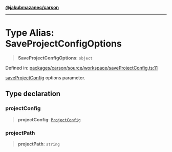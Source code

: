 [**@jakubmazanec/carson**](../README.md)

---

# Type Alias: SaveProjectConfigOptions

> **SaveProjectConfigOptions**: `object`

Defined in:
[packages/carson/source/workspace/saveProjectConfig.ts:11](https://github.com/jakubmazanec/tools/blob/66e975ab265618dba82f8e4c56654145b7ba4db7/packages/carson/source/workspace/saveProjectConfig.ts#L11)

[saveProjectConfig](../functions/saveProjectConfig.md) options parameter.

## Type declaration

### projectConfig

> **projectConfig**: [`ProjectConfig`](ProjectConfig.md)

### projectPath

> **projectPath**: `string`
